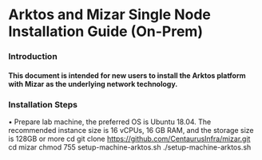 # Arktos and Mizar Single Node Installation Guide (On-Prem)
### Introduction
#### This document is intended for new users to install the Arktos platform with Mizar as the underlying network technology.
### Installation Steps
  • Prepare lab machine, the preferred OS is Ubuntu 18.04. The recommended instance size is 16 vCPUs, 16 GB RAM, and the storage size is 128GB or more
    cd
    git clone https://github.com/CentaurusInfra/mizar.git
    cd mizar
    chmod 755 setup-machine-arktos.sh
    ./setup-machine-arktos.sh

